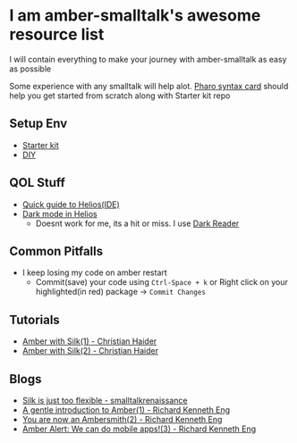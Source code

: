 # I am amber-smalltalk's awesome resource list
I will contain everything to make your journey with amber-smalltalk as easy as possible

Some experience with any smalltalk will help alot. [Pharo syntax card](https://files.pharo.org/media/pharoCheatSheet.pdf) should help you get started from scratch along with Starter kit repo


## Setup Env
- [Starter kit](https://github.com/jarusll/amber-smalltalk-starter-kit)
- [DIY](https://lolg.it/amber/amber#getting-amber-and-setting-up-an-initial-project)

## QOL Stuff
- [Quick guide to Helios(IDE)](https://gist.github.com/mmontone/7f953ec0008dddee3a98a1056e089156)
- [Dark mode in Helios](https://groups.google.com/g/amber-lang/c/LHOmrCzYLgY)
    - Doesnt work for me, its a hit or miss. I use [Dark Reader](https://darkreader.org/)

## Common Pitfalls
- I keep losing my code on amber restart
    - Commit(save) your code using `Ctrl-Space + k` or Right click on your highlighted(in red) package -> `Commit Changes`

## Tutorials
- [Amber with Silk(1) - Christian Haider](https://vimeo.com/518964000)
- [Amber with Silk(2) - Christian Haider](https://vimeo.com/522334608)

## Blogs
- [Silk is just too flexible - smalltalkrenaissance](https://smalltalkrenaissance.wordpress.com/2015/06/29/silk-is-just-too-flexible)
- [A gentle introduction to Amber(1) - Richard Kenneth Eng](https://medium.com/smalltalk-talk/a-gentle-introduction-to-amber-8c532631e9ab)
- [You are now an Ambersmith(2) - Richard Kenneth Eng](https://medium.com/smalltalk-talk/you-are-now-an-ambersmith-c257a73f4ef9)
- [Amber Alert: We can do mobile apps!(3) - Richard Kenneth Eng](https://medium.com/smalltalk-talk/amber-alert-we-can-do-mobile-apps-34b2d4d32731)